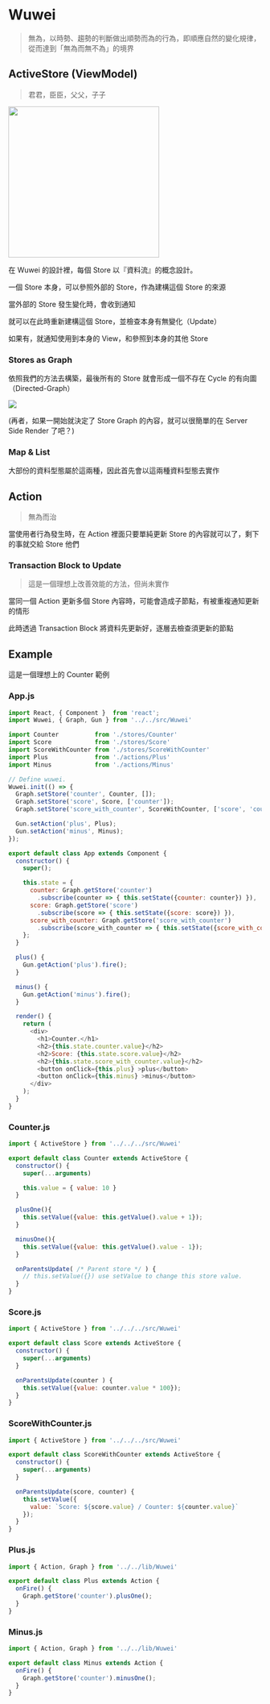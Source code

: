 Wuwei
=====================

>無為，以時勢、趨勢的判斷做出順勢而為的行為，即順應自然的變化規律，從而達到「無為而無不為」的境界

## ActiveStore (ViewModel)

>君君，臣臣，父父，子子

<img src="http://deltastreammedia.com/mn-epub-images/ch-newfunctions1.jpg" width="300">

在 Wuwei 的設計裡，每個 Store 以『資料流』的概念設計。

一個 Store 本身，可以參照外部的 Store，作為建構這個 Store 的來源

當外部的 Store 發生變化時，會收到通知

就可以在此時重新建構這個 Store，並檢查本身有無變化（Update）

如果有，就通知使用到本身的 View，和參照到本身的其他 Store

### Stores as Graph

依照我們的方法去構築，最後所有的 Store 就會形成一個不存在 Cycle 的有向圖（Directed-Graph）

<img src="http://web.cecs.pdx.edu/~sheard/course/Cs163/Graphics/graph7.png">

(再者，如果一開始就決定了 Store Graph 的內容，就可以很簡單的在 Server Side Render 了吧？)

### Map & List

大部份的資料型態屬於這兩種，因此首先會以這兩種資料型態去實作

## Action

>無為而治

當使用者行為發生時，在 Action 裡面只要單純更新 Store 的內容就可以了，剩下的事就交給 Store 他們

### Transaction Block to Update

>這是一個理想上改善效能的方法，但尚未實作

當同一個 Action 更新多個 Store 內容時，可能會造成子節點，有被重複通知更新的情形

此時透過 Transaction Block 將資料先更新好，逐層去檢查須更新的節點

## Example

這是一個理想上的 Counter 範例

### App.js
```js
import React, { Component }  from 'react';
import Wuwei, { Graph, Gun } from '../../src/Wuwei'

import Counter          from './stores/Counter'
import Score            from './stores/Score'
import ScoreWithCounter from './stores/ScoreWithCounter'
import Plus             from './actions/Plus'
import Minus            from './actions/Minus'

// Define wuwei.
Wuwei.init(() => {
  Graph.setStore('counter', Counter, []);
  Graph.setStore('score', Score, ['counter']);
  Graph.setStore('score_with_counter', ScoreWithCounter, ['score', 'counter']);

  Gun.setAction('plus', Plus);
  Gun.setAction('minus', Minus);
});

export default class App extends Component {
  constructor() {
    super();

    this.state = {
      counter: Graph.getStore('counter')
        .subscribe(counter => { this.setState({counter: counter}) }),
      score: Graph.getStore('score')
        .subscribe(score => { this.setState({score: score}) }),
      score_with_counter: Graph.getStore('score_with_counter')
        .subscribe(score_with_counter => { this.setState({score_with_counter: score_with_counter}) })
    };
  }

  plus() {
    Gun.getAction('plus').fire();
  }

  minus() {
    Gun.getAction('minus').fire();
  }

  render() {
    return (
      <div>
        <h1>Counter.</h1>
        <h2>{this.state.counter.value}</h2>
        <h2>Score: {this.state.score.value}</h2>
        <h2>{this.state.score_with_counter.value}</h2>
        <button onClick={this.plus} >plus</button>
        <button onClick={this.minus} >minus</button>
      </div>
    );
  }
}
```
### Counter.js
```js
import { ActiveStore } from '../../../src/Wuwei'

export default class Counter extends ActiveStore {
  constructor() {
    super(...arguments)

    this.value = { value: 10 }
  }

  plusOne(){
    this.setValue({value: this.getValue().value + 1});
  }

  minusOne(){
    this.setValue({value: this.getValue().value - 1});
  }

  onParentsUpdate( /* Parent store */ ) {
    // this.setValue({}) use setValue to change this store value.
  }
}
```
### Score.js
```js
import { ActiveStore } from '../../../src/Wuwei'

export default class Score extends ActiveStore {
  constructor() {
    super(...arguments)
  }

  onParentsUpdate(counter ) {
    this.setValue({value: counter.value * 100});
  }
}
```
### ScoreWithCounter.js
```js
import { ActiveStore } from '../../../src/Wuwei'

export default class ScoreWithCounter extends ActiveStore {
  constructor() {
    super(...arguments)
  }

  onParentsUpdate(score, counter) {
    this.setValue({
      value: `Score: ${score.value} / Counter: ${counter.value}`
    });
  }
}
```
### Plus.js
```js
import { Action, Graph } from '../../lib/Wuwei'

export default class Plus extends Action {
  onFire() {
    Graph.getStore('counter').plusOne();
  }
}

```
### Minus.js
```js
import { Action, Graph } from '../../lib/Wuwei'

export default class Minus extends Action {
  onFire() {
    Graph.getStore('counter').minusOne();
  }
}
```
